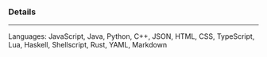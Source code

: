 ### Details
---
Languages: JavaScript, Java, Python, C++, JSON, HTML, CSS, TypeScript, Lua, Haskell, Shellscript, Rust, YAML, Markdown
